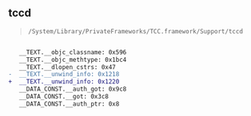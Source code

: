 ## tccd

> `/System/Library/PrivateFrameworks/TCC.framework/Support/tccd`

```diff

   __TEXT.__objc_classname: 0x596
   __TEXT.__objc_methtype: 0x1bc4
   __TEXT.__dlopen_cstrs: 0x47
-  __TEXT.__unwind_info: 0x1218
+  __TEXT.__unwind_info: 0x1220
   __DATA_CONST.__auth_got: 0x9c8
   __DATA_CONST.__got: 0x3c8
   __DATA_CONST.__auth_ptr: 0x8

```
